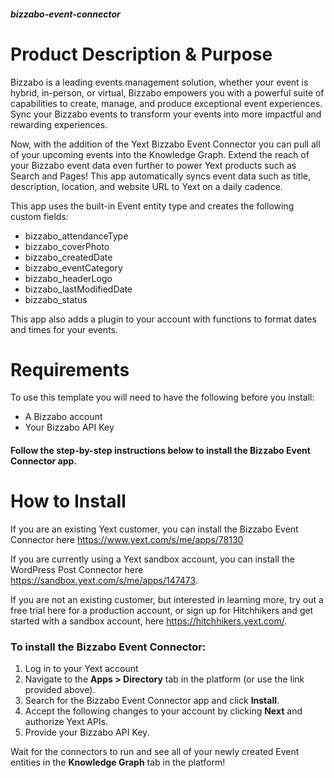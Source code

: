##### bizzabo-event-connector

# Product Description & Purpose

Bizzabo is a leading events management solution, whether your event is hybrid, in-person, or virtual, Bizzabo empowers you with a powerful suite of capabilities to create, manage, and produce exceptional event experiences. Sync your Bizzabo events to transform your events into more impactful and rewarding experiences.

Now, with the addition of the Yext Bizzabo Event Connector you can pull all of your upcoming events into the Knowledge Graph. Extend the reach of your Bizzabo event data even further to power Yext products such as Search and Pages! This app automatically syncs event data such as title, description, location, and website URL to Yext on a daily cadence. 

This app uses the built-in Event entity type and creates the following custom fields:

- bizzabo\_attendanceType
- bizzabo\_coverPhoto
- bizzabo\_createdDate
- bizzabo\_eventCategory
- bizzabo\_headerLogo
- bizzabo\_lastModifiedDate
- bizzabo\_status

This app also adds a plugin to your account with functions to format dates and times for your events.

# Requirements

To use this template you will need to have the following before you install:

- A Bizzabo account
- Your Bizzabo API Key

#### Follow the step-by-step instructions below to install the Bizzabo Event Connector app.

# How to Install

If you are an existing Yext customer, you can install the Bizzabo Event Connector here <https://www.yext.com/s/me/apps/78130>

If you are currently using a Yext sandbox account, you can install the WordPress Post Connector here <https://sandbox.yext.com/s/me/apps/147473>.

If you are not an existing customer, but interested in learning more, try out a free trial here for a production account, or sign up for Hitchhikers and get started with a sandbox account, here <https://hitchhikers.yext.com/>. 

### To install the Bizzabo Event Connector:

1. Log in to your Yext account
2. Navigate to the **Apps > Directory** tab in the platform (or use the link provided above).
3. Search for the Bizzabo Event Connector app and click **Install**.
4. Accept the following changes to your account by clicking **Next** and authorize Yext APIs.
5. Provide your Bizzabo API Key.

Wait for the connectors to run and see all of your newly created Event entities in the **Knowledge Graph** tab in the platform!


